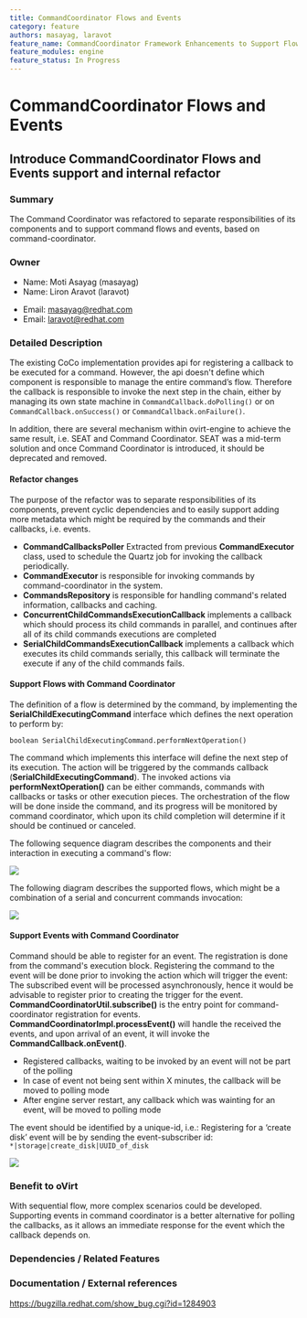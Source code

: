 ```yaml
---
title: CommandCoordinator Flows and Events
category: feature
authors: masayag, laravot
feature_name: CommandCoordinator Framework Enhancements to Support Flows and Events
feature_modules: engine
feature_status: In Progress
---
```


# CommandCoordinator Flows and Events

## Introduce CommandCoordinator Flows and Events support and internal refactor

### Summary

The Command Coordinator was refactored to separate responsibilities of its components and to support command flows and
events, based on command-coordinator.

### Owner

*   Name: Moti Asayag (masayag)
*   Name: Liron Aravot (laravot)

<!-- -->

*   Email: <masayag@redhat.com>
*   Email: <laravot@redhat.com>

### Detailed Description
The existing CoCo implementation provides api for registering a callback to be executed for a command.
However, the api doesn't define which component is responsible to manage the entire command’s flow. Therefore the callback
is responsible to invoke the next step in the chain, either by managing its own state machine in `CommandCallback.doPolling()`
or on `CommandCallback.onSuccess()` or `CommandCallback.onFailure()`.

In addition, there are several mechanism within ovirt-engine to achieve the same result, i.e. SEAT and Command Coordinator.
SEAT was a mid-term solution and once Command Coordinator is introduced, it should be deprecated and removed.

#### Refactor changes ####
The purpose of the refactor was to separate responsibilities of its components, prevent cyclic dependencies and to easily
support adding more metadata which might be required by the commands and their callbacks, i.e. events.

  * **CommandCallbacksPoller** Extracted from previous **CommandExecutor** class, used to schedule the Quartz job for invoking
 the callback periodically.
  * **CommandExecutor** is responsible for invoking commands by command-coordinator in the system.
  * **CommandsRepository** is responsible for handling command's related information, callbacks and caching.
  * **ConcurrentChildCommandsExecutionCallback** implements a callback which should process its child commands in parallel,
   and continues after all of its child commands executions are completed
  * **SerialChildCommandsExecutionCallback** implements a callback which executes its child commands serially, this
   callback will terminate the execute if any of the child commands fails.

#### Support Flows with Command Coordinator ####
The definition of a flow is determined by the command, by implementing the **SerialChildExecutingCommand** interface which
defines the next operation to perform by:

  `boolean SerialChildExecutingCommand.performNextOperation()`

The command which implements this interface will define the next step of its execution. The action will be triggered by
the commands callback (**SerialChildExecutingCommand**).
The invoked actions via **performNextOperation()** can be either commands, commands with callbacks or tasks or other
execution pieces.
The orchestration of the flow will be done inside the command, and its progress will be monitored by command coordinator,
which upon its child completion will determine if it should be continued or canceled.

The following sequence diagram describes the components and their interaction in executing a command's flow:

![](/images/wiki/CommandFlow.png)

The following diagram describes the supported flows, which might be a combination of a serial and concurrent commands invocation:

![](/images/wiki/CoCoFlowCommandWithTasks.png)

#### Support Events with Command Coordinator ####
Command should be able to register for an event. The registration is done from the command's execution block.
Registering the command to the event will be done prior to invoking the action which will trigger the event:
The subscribed event will be processed asynchronously, hence it would be advisable to register prior to creating the
trigger for the event.
**CommandCoordinatorUtil.subscribe()** is the entry point for command-coordinator registration for events.
**CommandCoordinatorImpl.processEvent()** will handle the received the events, and upon arrival of an event, it will
invoke the **CommandCallback.onEvent()**.

  * Registered callbacks, waiting to be invoked by an event will not be part of the polling
  * In case of event not being sent within X minutes, the callback will be moved to polling mode
  * After engine server restart, any callback which was wainting for an event, will be moved to polling mode

The event should be identified by a unique-id, i.e.:
Registering for a ‘create disk’ event will be by sending the event-subscriber id: `*|storage|create_disk|UUID_of_disk`

![](/images/wiki/CoCoEvent.png)

### Benefit to oVirt
With sequential flow, more complex scenarios could be developed.
Supporting events in command coordinator is a better alternative for polling the callbacks, as it allows an immediate
response for the event which the callback depends on.


### Dependencies / Related Features

### Documentation / External references

<https://bugzilla.redhat.com/show_bug.cgi?id=1284903>



